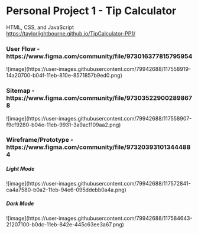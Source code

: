 # Personal Project 1 - Tip Calculator

HTML, CSS, and JavaScript
https://taylorlightbourne.github.io/TipCalculator-PP1/

<h3>User Flow - https://www.figma.com/community/file/973016377815795954</h3>
![image](https://user-images.githubusercontent.com/79942688/117558919-14a20700-b04f-11eb-810e-8571857b9ed0.png)

<h3>Sitemap - https://www.figma.com/community/file/973035229002898678</h3>
![image](https://user-images.githubusercontent.com/79942688/117558907-f9cf9280-b04e-11eb-9931-3a9ac1109aa2.png)

<h3>Wireframe/Prototype - https://www.figma.com/community/file/973203931013444884</h3>
<h5>Light Mode</h5>
![image](https://user-images.githubusercontent.com/79942688/117572841-ca4a7580-b0a2-11eb-94e6-095ddebb0a4a.png)
<h5>Dark Mode</h5>
![image](https://user-images.githubusercontent.com/79942688/117584643-21207100-b0dc-11eb-842e-445c63ee3a67.png)

